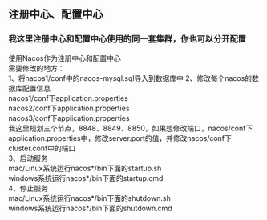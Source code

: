 ## 注册中心、配置中心
### 我这里注册中心和配置中心使用的同一套集群，你也可以分开配置

使用Nacos作为注册中心和配置中心<br>
需要修改的地方：<br>
1、将nacos1/conf中的nacos-mysql.sql导入到数据库中
2、修改每个nacos的数据库配置信息<br>
nacos1/conf下application.properties<br>
nacos2/conf下application.properties<br>
nacos3/conf下application.properties<br>
我这里规划三个节点，8848、8849、8850，如果想修改端口，nacos/conf下application.properties中，修改server.port的值，并修改nacos/conf下cluster.conf中的端口<br>
3、启动服务<br>
mac/Linux系统运行nacos*/bin下面的startup.sh<br>
windows系统运行nacos*/bin下面的startup.cmd<br>
4、停止服务<br>
mac/Linux系统运行nacos*/bin下面的shutdown.sh<br>
windows系统运行nacos*/bin下面的shutdown.cmd<br>

